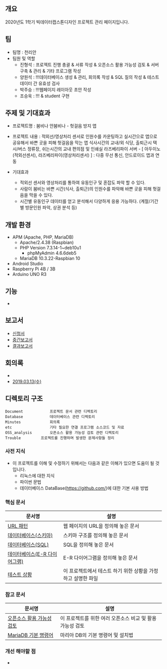 
## 개요
2020년도 1학기 빅데이터캡스톤디자인 프로젝트 관리 페이지입니다.

## 팀
- 팀명 : 천리안
- 팀원 및 역할
    - 진형석 : 프로젝트 진행 총괄 & 서류 작성 & 오픈소스 활용 가능성 검토 & 서버 구축 & 관리 & 기타 프로그램 작성
    - 양원석 : !!!데이터베이스 생성 & 관리, 회의록 작성 & SQL 질의 작성 & 테스트 데이터 간 유효성 검사
    - 박주승 : !!!웹페이지 레이아웃 초안 작성
    - 조승욱 : !!! & student 구현

## 주제 및 기대효과
  - 프로젝트명 : 붐비나 안붐비나 - 헛걸음 방지 앱
  
  - 프로젝트 내용 :
  적외선/영상처리 센서로 인원수를 카운팅하고 실시간으로 앱으로 공유해서 바쁜 곳을 피해 헛걸음을 막는 앱
  식사시간의 교내/외 식당, 출퇴근시 택시/버스 정류장, 쉬는시간의 교내 편의점 및 인쇄실
  라즈베리파이 서버 - [ 아두이노(적외선센서), 라즈베리파이(영상처리센서) ]  : 다중 무선 통신, 안드로이드 앱과 연동	
  
  - 기대효과
    - 적외선 센서와 영상처리를 통하여 유동인구 및 혼잡도 파악 할 수 있다.
    - 사람이 붐비는 바쁜 시간(식사, 출퇴근)의 인원수를 파악해 바쁜 곳을 피해 헛걸음을 막을 수 있다.
    - 시간별 유동인구 데이터를 얻고 분석해서 다양하게 응용 가능하다. (계절/기간별 방문인원 파악, 상권 분석 등)

    
## 개발 환경
  - APM (Apache, PHP, MariaDB)
    - Apache/2.4.38 (Raspbian)
    - PHP Version 7.3.14-1~deb10u1
      - phpMyAdmin 4.6.6deb5
    - MariaDB 10.3.22-Raspbian 10
  - Android Studio
  - Raspberry Pi 4B / 3B
  - Arduino UNO R3 

## 기능  
  - 
    

## 보고서 
- [신청서](https://github.com/)
- [중간보고서](https://github.com/)
- [결과보고서](https://github.com/)
    
## 회의록 
- 
- [2019.03.13(수)](https://github.com/)


## 디렉토리 구조
```
Document            프로젝트 문서 관련 디렉토리
Database            데이터베이스 관련 디렉토리
Minutes             회의록
etc                 기타 필요한 연결 프로그램 소스코드 및 자료
OSS_analysis        오픈소스 활용 가능성 검토 관련 디렉토리
Trouble 	    프로젝트를 진행하며 발생한 문제사항들 정리
```


### 사전 지식
- 이 프로젝트를 이해 및 수정하기 위해서는 다음과 같은 이해가 있으면 도움이 될 것입니다.
  - 리눅스에 대한 지식
  - 파이썬 문법
  - 데이터베이스 DataBase(https://github.com/)에 대한 기본 사용 방법
   

### 핵심 문서
문서명 | 설명
---- | ----
[URL 패턴](https://github.com/) | 웹 페이지의 URL을 정의해 놓은 문서
[데이터베이스(스키마)](https://github.com/) | 스키마 구조를 정의해 놓은 문서
[데이터베이스(SQL)](https://github.com/) | SQL을 정의해 놓은 문서
[데이터베이스(E-R 다이어그램)](https://github.com/) | E-R 다이어그램을 정의해 놓은 문서
[테스트 상황](https://github.com/) | 이 프로젝트에서 테스트 하기 위한 상황을 가정하고 설명한 파일

### 참고 문서
문서명 | 설명
---- | ----
[오픈소스 활용 가능성 검토](https://github.com/) | 이 프로젝트를 위한 여러 오픈소스 비교 및 활용 가능성 검토
[MariaDB 기본 명령어](https://github.com/) | 마리아 DB의 기본 명령어 및 설치법

### 개선 해야할 점
- 

